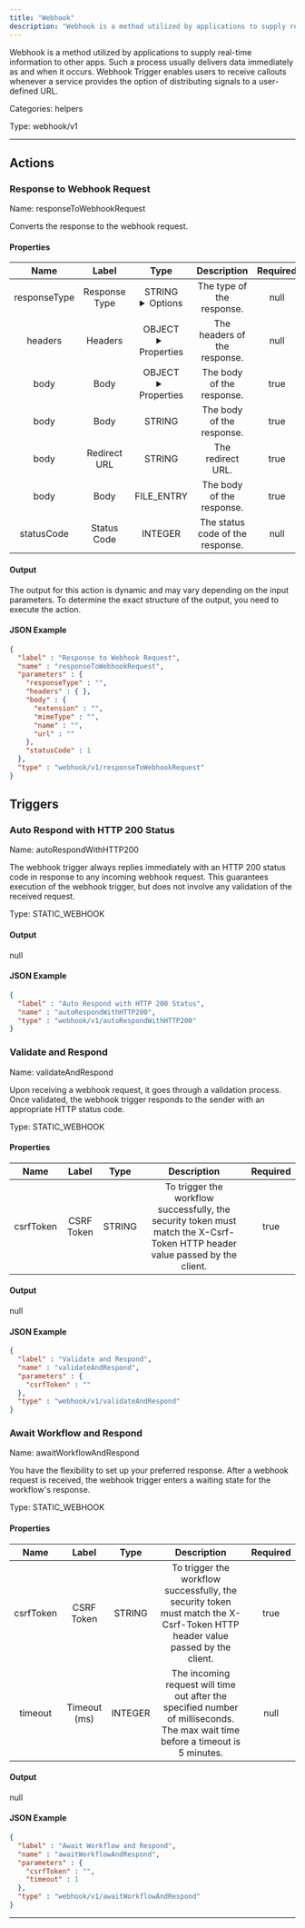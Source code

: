 ```yaml
---
title: "Webhook"
description: "Webhook is a method utilized by applications to supply real-time information to other apps. Such a process usually delivers data immediately as and when it occurs. Webhook Trigger enables users to receive callouts whenever a service provides the option of distributing signals to a user-defined URL."
---
```


Webhook is a method utilized by applications to supply real-time information to other apps. Such a process usually delivers data immediately as and when it occurs. Webhook Trigger enables users to receive callouts whenever a service provides the option of distributing signals to a user-defined URL.


Categories: helpers


Type: webhook/v1

<hr />




## Actions


### Response to Webhook Request
Name: responseToWebhookRequest

Converts the response to the webhook request.

#### Properties

|      Name       |      Label     |     Type     |     Description     | Required |
|:---------------:|:--------------:|:------------:|:-------------------:|:--------:|
| responseType | Response Type | STRING <details> <summary> Options </summary> JSON, RAW, BINARY, REDIRECT, NO_DATA </details> | The type of the response. | null |
| headers | Headers | OBJECT <details> <summary> Properties </summary> {} </details> | The headers of the response. | null |
| body | Body | OBJECT <details> <summary> Properties </summary> {} </details> | The body of the response. | true |
| body | Body | STRING | The body of the response. | true |
| body | Redirect URL | STRING | The redirect URL. | true |
| body | Body | FILE_ENTRY | The body of the response. | true |
| statusCode | Status Code | INTEGER | The status code of the response. | null |


#### Output

The output for this action is dynamic and may vary depending on the input parameters. To determine the exact structure of the output, you need to execute the action.

#### JSON Example
```json
{
  "label" : "Response to Webhook Request",
  "name" : "responseToWebhookRequest",
  "parameters" : {
    "responseType" : "",
    "headers" : { },
    "body" : {
      "extension" : "",
      "mimeType" : "",
      "name" : "",
      "url" : ""
    },
    "statusCode" : 1
  },
  "type" : "webhook/v1/responseToWebhookRequest"
}
```




## Triggers


### Auto Respond with HTTP 200 Status
Name: autoRespondWithHTTP200

The webhook trigger always replies immediately with an HTTP 200 status code in response to any incoming webhook request. This guarantees execution of the webhook trigger, but does not involve any validation of the received request.

Type: STATIC_WEBHOOK


#### Output


null

#### JSON Example
```json
{
  "label" : "Auto Respond with HTTP 200 Status",
  "name" : "autoRespondWithHTTP200",
  "type" : "webhook/v1/autoRespondWithHTTP200"
}
```


### Validate and Respond
Name: validateAndRespond

Upon receiving a webhook request, it goes through a validation process. Once validated, the webhook trigger responds to the sender with an appropriate HTTP status code.

Type: STATIC_WEBHOOK

#### Properties

|      Name       |      Label     |     Type     |     Description     | Required |
|:---------------:|:--------------:|:------------:|:-------------------:|:--------:|
| csrfToken | CSRF Token | STRING | To trigger the workflow successfully, the security token must match the X-Csrf-Token HTTP header value passed by the client. | true |


#### Output


null

#### JSON Example
```json
{
  "label" : "Validate and Respond",
  "name" : "validateAndRespond",
  "parameters" : {
    "csrfToken" : ""
  },
  "type" : "webhook/v1/validateAndRespond"
}
```


### Await Workflow and Respond
Name: awaitWorkflowAndRespond

You have the flexibility to set up your preferred response. After a webhook request is received, the webhook trigger enters a waiting state for the workflow's response.

Type: STATIC_WEBHOOK

#### Properties

|      Name       |      Label     |     Type     |     Description     | Required |
|:---------------:|:--------------:|:------------:|:-------------------:|:--------:|
| csrfToken | CSRF Token | STRING | To trigger the workflow successfully, the security token must match the X-Csrf-Token HTTP header value passed by the client. | true |
| timeout | Timeout (ms) | INTEGER | The incoming request will time out after the specified number of milliseconds. The max wait time before a timeout is 5 minutes. | null |


#### Output


null

#### JSON Example
```json
{
  "label" : "Await Workflow and Respond",
  "name" : "awaitWorkflowAndRespond",
  "parameters" : {
    "csrfToken" : "",
    "timeout" : 1
  },
  "type" : "webhook/v1/awaitWorkflowAndRespond"
}
```


<hr />

